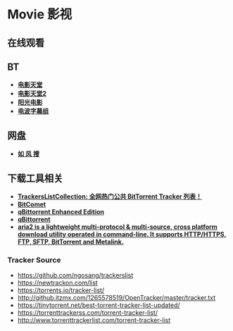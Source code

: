 # Movie 影视

## 在线观看

## BT

- **[电影天堂](https://www.dytt8.net/)**
- **[电影天堂2](https://www.dy2018.com/)**
- **[阳光电影](https://www.ygdy8.com/)**
- **[电波字幕组](http://dbfansub.com/category/tvshow/baskets/)**

## 网盘

- **[如 风 搜](http://www.rufengso.net/)**

## 下载工具相关

- **[TrackersListCollection: 全网热门公共 BitTorrent Tracker 列表！](https://github.com/XIU2/TrackersListCollection)**
- **[BitComet](http://www.bitcomet.com)**
- **[qBittorrent Enhanced Edition](https://github.com/c0re100/qBittorrent-Enhanced-Edition)**
- **[qBittorrent](https://www.qbittorrent.org)**
- **[aria2 is a lightweight multi-protocol & multi-source, cross platform download utility operated in command-line. It supports HTTP/HTTPS, FTP, SFTP, BitTorrent and Metalink. ](https://github.com/aria2/aria2)**

### Tracker Source

- https://github.com/ngosang/trackerslist
- https://newtrackon.com/list
- https://torrents.io/tracker-list/
- http://github.itzmx.com/1265578519/OpenTracker/master/tracker.txt
- https://tinytorrent.net/best-torrent-tracker-list-updated/
- https://torrenttrackerss.com/torrent-tracker-list/
- http://www.torrenttrackerlist.com/torrent-tracker-list